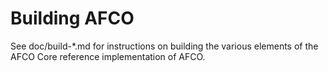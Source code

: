 Building AFCO
================

See doc/build-*.md for instructions on building the various
elements of the AFCO Core reference implementation of AFCO.
